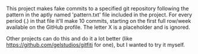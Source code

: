 This project makes fake commits to a specified git repository following the pattern in the aptly named 'pattern.txt' file included in the project. For every period (.) in that file it'll make 10 commits, starting on the first full row/week available on the GitHub profile. The letter X is a placeholder and is ignored.

Other projects can do this and do it a lot better (like https://github.com/gelstudios/gitfiti for one), but I wanted to try it myself.